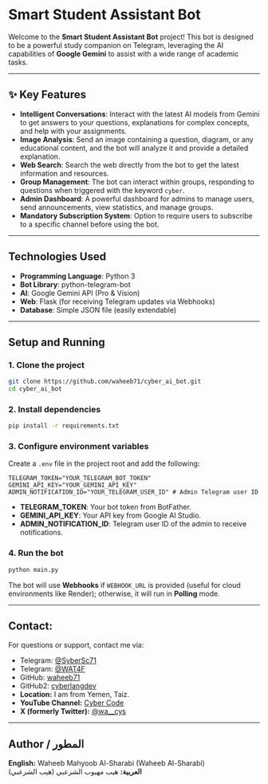 
#  Smart Student Assistant Bot

Welcome to the **Smart Student Assistant Bot** project! This bot is designed to be a powerful study companion on Telegram, leveraging the AI capabilities of **Google Gemini** to assist with a wide range of academic tasks.

---

## ✨ Key Features

-  **Intelligent Conversations**: Interact with the latest AI models from Gemini to get answers to your questions, explanations for complex concepts, and help with your assignments.  
-  **Image Analysis**: Send an image containing a question, diagram, or any educational content, and the bot will analyze it and provide a detailed explanation.  
-  **Web Search**: Search the web directly from the bot to get the latest information and resources.  
-  **Group Management**: The bot can interact within groups, responding to questions when triggered with the keyword `cyber`.  
-  **Admin Dashboard**: A powerful dashboard for admins to manage users, send announcements, view statistics, and manage groups.  
-  **Mandatory Subscription System**: Option to require users to subscribe to a specific channel before using the bot.

---

##  Technologies Used

- **Programming Language**: Python 3  
- **Bot Library**: python-telegram-bot  
- **AI**: Google Gemini API (Pro & Vision)  
- **Web**: Flask (for receiving Telegram updates via Webhooks)  
- **Database**: Simple JSON file (easily extendable)  

---

##  Setup and Running

### 1. Clone the project

```bash
git clone https://github.com/waheeb71/cyber_ai_bot.git
cd cyber_ai_bot
````

### 2. Install dependencies

```bash
pip install -r requirements.txt
```

### 3. Configure environment variables

Create a `.env` file in the project root and add the following:

```env
TELEGRAM_TOKEN="YOUR_TELEGRAM_BOT_TOKEN"
GEMINI_API_KEY="YOUR_GEMINI_API_KEY"
ADMIN_NOTIFICATION_ID="YOUR_TELEGRAM_USER_ID" # Admin Telegram user ID
```

* **TELEGRAM\_TOKEN**: Your bot token from BotFather.
* **GEMINI\_API\_KEY**: Your API key from Google AI Studio.
* **ADMIN\_NOTIFICATION\_ID**: Telegram user ID of the admin to receive notifications.

### 4. Run the bot

```bash
python main.py
```

The bot will use **Webhooks** if `WEBHOOK_URL` is provided (useful for cloud environments like Render); otherwise, it will run in **Polling** mode.



---

##  Contact:
For questions or support, contact me via:
- Telegram: [@SyberSc71](https://t.me/SyberSc71)
- Telegram: [@WAT4F](https://t.me/WAT4F)
- GitHub: [waheeb71](https://github.com/waheeb71)
- GitHub2: [cyberlangdev](https://github.com/cyberlangdev)
- **Location:** I am from Yemen, Taiz.
- **YouTube Channel:** [Cyber Code](https://www.youtube.com/@cyber_code1)
- **X (formerly Twitter):** [@wa__cys](https://x.com/wa__cys)

---
## Author / المطور

**English:** Waheeb Mahyoob Al-Sharabi (Waheeb Al-Sharabi)  
**العربية:** هيب مهيوب الشرعبي (هيب الشرعبي)

